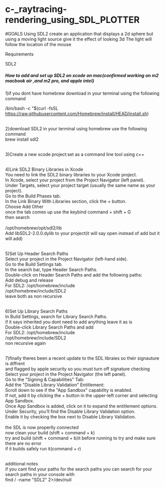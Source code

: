 # c-_raytracing-rendering_using_SDL_PLOTTER

#GOALS
Using SDL2 create an application that displays a 2d sphere but using a moving light source give it the effect of looking 3d
The light will follow the location of the mouse


Requirements

SDL2

##### How to add and set up SDL2 on xcode on mac(confirmed working on m2 macbook air ,and m2 pro, and apple intel)
1)if you dont have homebrew download in your terminal using the following command <br />

/bin/bash -c "$(curl -fsSL https://raw.githubusercontent.com/Homebrew/install/HEAD/install.sh)
<br /> <br />

2)download SDL2  in your terminal using homebrew use the following command <br />
brew install sdl2  <br /> <br />


3)Create a new xcode project:set as a command line tool using c++ <br /> <br />


4)Link SDL2 Binary Libraries in Xcode <br />
You need to link the SDL2  binary libraries to your Xcode project. <br />
In Xcode, select your project from the Project Navigator (left panel). <br />
Under Targets, select your project target (usually the same name as your project). <br />
Go to the Build Phases tab. <br />
In the Link Binary With Libraries section, click the + button. <br />
Choose Add Other <br />
once the tab comes up use the keybind command + shift + G <br />
then search  <br />    <br /> 
/opt/homebrew/opt/sdl2/lib    <br /> 
Add libSDL2-2.0.0.dylib to your project(it will say open instead of add but it will add) <br /><br />


5)Set Up Header Search Paths <br />
Select your project in the Project Navigator (left-hand side). <br />
Go to the Build Settings tab. <br />
In the search bar, type Header Search Paths. <br />
Double-click on Header Search Paths and add the following paths: <br />
Add debug and release <br />
For SDL2: /opt/homebrew/include  <br />
/opt/homebrew/include/SDL2 <br />
leave both as non recursive <br /> <br />



6)Set Up Library Search Paths <br />
In Build Settings, search for Library Search Paths. <br />
if it says inherited you dont need to add anything leave it as is <br />
Double-click Library Search Paths and add  <br />
For SDL2: /opt/homebrew/include  <br />
/opt/homebrew/include/SDL2 <br />
non recursive again <br /> <br />


7)finally theres been a recent update to the SDL libraies so their signauture is diffrent <br />
and flagged by apple security so you must turn off signature checking  <br />
Select your project in the Project Navigator (the left panel). <br />
Go to the "Signing & Capabilities" Tab: <br />
Add the "Disable Library Validation" Entitlement: <br />
Scroll down to see if the "App Sandbox" capability is enabled.  <br />
If not, add it by clicking the + button in the upper-left corner and selecting App Sandbox. <br />
Once App Sandbox is added, click on it to expand the entitlement options. <br />
Under Security, you’ll find the Disable Library Validation option. <br />
Enable it by checking the box next to Disable Library Validation. <br />
 <br />
the SDL is now properlly connected <br />
now clean your build (shift + command + k) <br />
try and build (shift + command + b)it before running to try and make sure there are no error <br />
if it builds safely run it(command + r) <br /> <br />


additional notes  <br />
if you cant find your paths for the search paths you can search for your search paths in your console with  <br />
find / -name "SDL2" 2>/dev/null <br />
